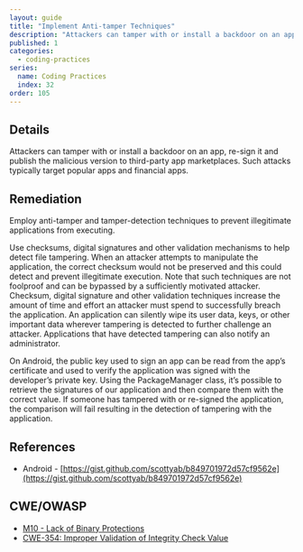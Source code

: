 ```yaml
---
layout: guide
title: "Implement Anti-tamper Techniques"
description: "Attackers can tamper with or install a backdoor on an app and then re-sign it."
published: 1
categories: 
  - coding-practices
series:
  name: Coding Practices
  index: 32
order: 105
--- 
```


## Details 

Attackers can tamper with or install a backdoor on an app, re-sign it and publish the malicious version to third-party app marketplaces. Such attacks typically target popular apps and financial apps.

## Remediation

Employ anti-tamper and tamper-detection techniques to prevent illegitimate applications from executing.

Use checksums, digital signatures and other validation mechanisms to help detect file tampering. When an attacker attempts to manipulate the application, the correct checksum would not be preserved and this could detect and prevent illegitimate execution. Note that such techniques are not foolproof and can be bypassed by a sufficiently motivated attacker. Checksum, digital signature and other validation techniques increase the amount of time and effort an attacker must spend to successfully breach the application. An application can silently wipe its user data, keys, or other important data wherever tampering is detected to further challenge an attacker. Applications that have detected tampering can also notify an administrator.

On Android, the public key used to sign an app can be read from the app’s certificate and used to verify the application was signed with the developer’s private key. Using the PackageManager class, it’s possible to retrieve the signatures of our application and then compare them with the correct value. If someone has tampered with or re-signed the application, the comparison will fail resulting in the detection of tampering with the application.

## References 

 * Android - [https://gist.github.com/scottyab/b849701972d57cf9562e](https://gist.github.com/scottyab/b849701972d57cf9562e)
 
## CWE/OWASP

 * [M10 - Lack of Binary Protections](https://www.owasp.org/index.php/Mobile_Top_10_2014-M10)
 * [CWE-354: Improper Validation of Integrity Check Value](http://cwe.mitre.org/data/definitions/354.html)
